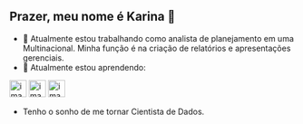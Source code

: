 ## Prazer, meu nome é Karina 👋

- 🔭 Atualmente estou trabalhando como analista de planejamento em uma Multinacional.
      Minha função é na criação de relatórios e apresentações gerenciais.
- 🌱 Atualmente estou aprendendo:
  
<img width="30" height="30" alt="image" src="https://github.com/user-attachments/assets/f4bfb833-af5c-4be5-baa7-aec578256ee7" /> 


<img width="30" height="30" alt="image" src="https://github.com/user-attachments/assets/f66def5c-b5b0-40cf-a912-a27a94790d6d" />

	
 <img width="30" height="30" alt="image" src="https://github.com/user-attachments/assets/f9f8f361-920e-4d86-a2b2-94017949ec39" />


-  Tenho o sonho de me tornar Cientista de Dados.
